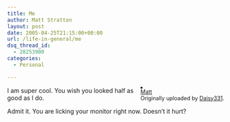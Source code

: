 ```yaml
---
title: Me
author: Matt Stratton
layout: post
date: 2005-04-25T21:15:00+00:00
url: /life-in-general/me
dsq_thread_id:
  - 28253900
categories:
  - Personal

---
```

<div style="float:right;margin-left:10px;margin-bottom:10px;">
  <a href="https://www.flickr.com/photos/82988710@N00/10954887/" title="photo sharing"><img src="https://photos6.flickr.com/10954887_8a5a84296b_m.jpg" alt="" style="border:solid 2px #000000;" /></a> <br /> <span style="font-size:.9em;margin-top:0;"> <a href="https://www.flickr.com/photos/82988710@N00/10954887/">Matt</a> <br /> Originally uploaded by <a href="https://www.flickr.com/people/82988710@N00/">Daisy331</a>. </span>
</div>

I am super cool. You wish you looked half as good as I do. 

Admit it. You are licking your monitor right now. Doesn&#8217;t it hurt?